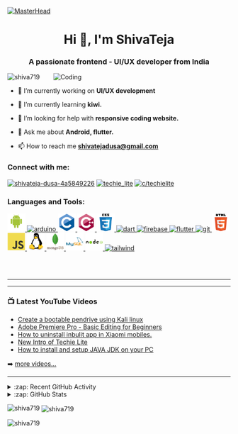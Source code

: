 [![MasterHead](https://1.bp.blogspot.com/-7A4WynwLsMw/XbBpCXG8fHI/AAAAAAAAMt4/uOa1bpLskYgrwGbllhSu2SDj_Mig8SXJQCLcBGAsYHQ/s1600/2000_600px.gif)](https://rishavchanda.io)
<h1 align="center">Hi 👋, I'm ShivaTeja</h1>
<h3 align="center">A passionate frontend - UI/UX developer from India</h3>
<img align="right" alt="Coding" width="400" src="https://cdn.dribbble.com/users/1162077/screenshots/3848914/programmer.gif">

<p align="left"> <img src="https://komarev.com/ghpvc/?username=shiva719&label=Profile%20views&color=0e75b6&style=flat" alt="shiva719" /> </p>

- 🔭 I’m currently working on **UI/UX development**

- 🌱 I’m currently learning **kiwi.**

- 🤝 I’m looking for help with **responsive coding website.**

- 💬 Ask me about **Android, flutter.**

- 📫 How to reach me **shivatejadusa@gmail.com**

<h3 align="left">Connect with me:</h3>
<p align="left">
<a href="https://linkedin.com/in/shivateja-dusa-4a5849226" target="blank"><img align="center" src="https://raw.githubusercontent.com/rahuldkjain/github-profile-readme-generator/master/src/images/icons/Social/linked-in-alt.svg" alt="shivateja-dusa-4a5849226" height="30" width="40" /></a>
<a href="https://instagram.com/techie_lite" target="blank"><img align="center" src="https://raw.githubusercontent.com/rahuldkjain/github-profile-readme-generator/master/src/images/icons/Social/instagram.svg" alt="techie_lite" height="30" width="40" /></a>
<a href="https://www.youtube.com/c/c/techielite" target="blank"><img align="center" src="https://raw.githubusercontent.com/rahuldkjain/github-profile-readme-generator/master/src/images/icons/Social/youtube.svg" alt="c/techielite" height="30" width="40" /></a>
</p>

<h3 align="left">Languages and Tools:</h3>
<p align="left"> <a href="https://developer.android.com" target="_blank" rel="noreferrer"> <img src="https://raw.githubusercontent.com/devicons/devicon/master/icons/android/android-original-wordmark.svg" alt="android" width="40" height="40"/> </a> <a href="https://www.arduino.cc/" target="_blank" rel="noreferrer"> <img src="https://cdn.worldvectorlogo.com/logos/arduino-1.svg" alt="arduino" width="40" height="40"/> </a> <a href="https://www.cprogramming.com/" target="_blank" rel="noreferrer"> <img src="https://raw.githubusercontent.com/devicons/devicon/master/icons/c/c-original.svg" alt="c" width="40" height="40"/> </a> <a href="https://www.w3schools.com/cpp/" target="_blank" rel="noreferrer"> <img src="https://raw.githubusercontent.com/devicons/devicon/master/icons/cplusplus/cplusplus-original.svg" alt="cplusplus" width="40" height="40"/> </a> <a href="https://www.w3schools.com/css/" target="_blank" rel="noreferrer"> <img src="https://raw.githubusercontent.com/devicons/devicon/master/icons/css3/css3-original-wordmark.svg" alt="css3" width="40" height="40"/> </a> <a href="https://dart.dev" target="_blank" rel="noreferrer"> <img src="https://www.vectorlogo.zone/logos/dartlang/dartlang-icon.svg" alt="dart" width="40" height="40"/> </a> <a href="https://firebase.google.com/" target="_blank" rel="noreferrer"> <img src="https://www.vectorlogo.zone/logos/firebase/firebase-icon.svg" alt="firebase" width="40" height="40"/> </a> <a href="https://flutter.dev" target="_blank" rel="noreferrer"> <img src="https://www.vectorlogo.zone/logos/flutterio/flutterio-icon.svg" alt="flutter" width="40" height="40"/> </a> <a href="https://git-scm.com/" target="_blank" rel="noreferrer"> <img src="https://www.vectorlogo.zone/logos/git-scm/git-scm-icon.svg" alt="git" width="40" height="40"/> </a> <a href="https://www.w3.org/html/" target="_blank" rel="noreferrer"> <img src="https://raw.githubusercontent.com/devicons/devicon/master/icons/html5/html5-original-wordmark.svg" alt="html5" width="40" height="40"/> </a> <a href="https://developer.mozilla.org/en-US/docs/Web/JavaScript" target="_blank" rel="noreferrer"> <img src="https://raw.githubusercontent.com/devicons/devicon/master/icons/javascript/javascript-original.svg" alt="javascript" width="40" height="40"/> </a> <a href="https://www.linux.org/" target="_blank" rel="noreferrer"> <img src="https://raw.githubusercontent.com/devicons/devicon/master/icons/linux/linux-original.svg" alt="linux" width="40" height="40"/> </a> <a href="https://www.mongodb.com/" target="_blank" rel="noreferrer"> <img src="https://raw.githubusercontent.com/devicons/devicon/master/icons/mongodb/mongodb-original-wordmark.svg" alt="mongodb" width="40" height="40"/> </a> <a href="https://www.mysql.com/" target="_blank" rel="noreferrer"> <img src="https://raw.githubusercontent.com/devicons/devicon/master/icons/mysql/mysql-original-wordmark.svg" alt="mysql" width="40" height="40"/> </a> <a href="https://nodejs.org" target="_blank" rel="noreferrer"> <img src="https://raw.githubusercontent.com/devicons/devicon/master/icons/nodejs/nodejs-original-wordmark.svg" alt="nodejs" width="40" height="40"/> </a> <a href="https://tailwindcss.com/" target="_blank" rel="noreferrer"> <img src="https://www.vectorlogo.zone/logos/tailwindcss/tailwindcss-icon.svg" alt="tailwind" width="40" height="40"/> </a> </p>

<br />
<br />

---

<!--### 📺 Latest YouTube Videos

<!-- YOUTUBE:START -->
<!-- YOUTUBE:END -->

<!--➡️ [more videos...](https://youtube.com/UC6dCGz-ADJhbz4b7UEwkiEQ)-->

---

### 📺 Latest YouTube Videos

<!-- BLOG-POST-LIST:START -->
- [Create a bootable pendrive using Kali linux](https://www.youtube.com/watch?v=h3LgujHcF5E)
- [Adobe Premiere Pro - Basic Editing for Beginners](https://www.youtube.com/watch?v=HXFf6LJVxW0)
- [How to uninstall inbulit app in Xiaomi mobiles.](https://www.youtube.com/watch?v=aNWKf7ecg9g)
- [New Intro of Techie Lite](https://www.youtube.com/watch?v=7BjcMCngDPQ)
- [How to install and setup JAVA JDK on your PC](https://www.youtube.com/watch?v=Ve8VcemScwo)
<!-- BLOG-POST-LIST:END -->

➡️ [more videos...](https://youtube.com/UC6dCGz-ADJhbz4b7UEwkiEQ)

---

<details>
  <summary>:zap: Recent GitHub Activity</summary>
  
<!--START_SECTION:activity-->
<!--END_SECTION:activity-->

</details>

<details>
  <summary>:zap: GitHub Stats</summary>

  <img align="left" alt="Shiva's GitHub Stats" src="https://github-readme-stats.Shiva719.vercel.app/api?username=Shiva719&show_icons=true&hide_border=true" />

</details>

<p><img align="left" src="https://github-readme-stats.vercel.app/api/top-langs?username=shiva719&show_icons=true&locale=en&layout=compact" alt="shiva719" /></p>

<p>&nbsp;<img align="center" src="https://github-readme-stats.vercel.app/api?username=shiva719&show_icons=true&locale=en" alt="shiva719" /></p>

<p><img align="center" src="https://github-readme-streak-stats.herokuapp.com/?user=shiva719&" alt="shiva719" /></p>
